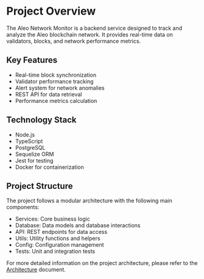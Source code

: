 # Project Overview

The Aleo Network Monitor is a backend service designed to track and analyze the Aleo blockchain network. It provides real-time data on validators, blocks, and network performance metrics.

## Key Features

- Real-time block synchronization
- Validator performance tracking
- Alert system for network anomalies
- REST API for data retrieval
- Performance metrics calculation

## Technology Stack

- Node.js
- TypeScript
- PostgreSQL
- Sequelize ORM
- Jest for testing
- Docker for containerization

## Project Structure

The project follows a modular architecture with the following main components:

- Services: Core business logic
- Database: Data models and database interactions
- API: REST endpoints for data access
- Utils: Utility functions and helpers
- Config: Configuration management
- Tests: Unit and integration tests

For more detailed information on the project architecture, please refer to the [Architecture](architecture.md) document.